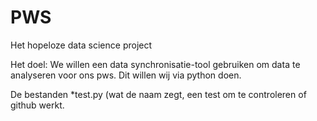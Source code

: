 # PWS
Het hopeloze data science project

Het doel:
We willen een data synchronisatie-tool gebruiken om data te analyseren voor ons pws. Dit willen wij via python doen.

De bestanden
*test.py (wat de naam zegt, een test om te controleren of github werkt.
